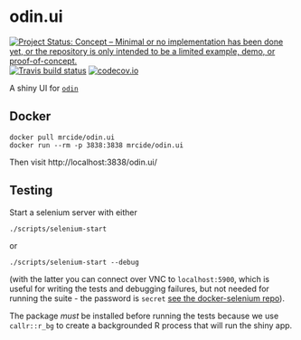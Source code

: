 # odin.ui

[![Project Status: Concept – Minimal or no implementation has been done yet, or the repository is only intended to be a limited example, demo, or proof-of-concept.](http://www.repostatus.org/badges/latest/concept.svg)](http://www.repostatus.org/#concept)
[![Travis build status](https://travis-ci.org/mrc-ide/odin.ui.svg?branch=master)](https://travis-ci.org/mrc-ide/odin.ui)
[![codecov.io](https://codecov.io/github/mrc-ide/odin.ui/coverage.svg?branch=master)](https://codecov.io/github/mrc-ide/odin.ui?branch=master)

A shiny UI for [`odin`](https://github.com/mrc-ide/odin)

## Docker

```
docker pull mrcide/odin.ui
docker run --rm -p 3838:3838 mrcide/odin.ui
```

Then visit http://localhost:3838/odin.ui/

## Testing

Start a selenium server with either

```
./scripts/selenium-start
```

or

```
./scripts/selenium-start --debug
```

(with the latter you can connect over VNC to `localhost:5900`, which is useful for writing the tests and debugging failures, but not needed for running the suite - the password is `secret` [see the docker-selenium repo](https://github.com/SeleniumHQ/docker-selenium)).

The package *must* be installed before running the tests because we use `callr::r_bg` to create a backgrounded R process that will run the shiny app.
